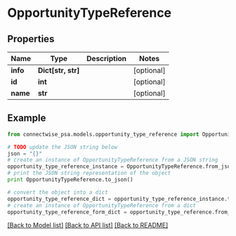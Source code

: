 # OpportunityTypeReference


## Properties
Name | Type | Description | Notes
------------ | ------------- | ------------- | -------------
**info** | **Dict[str, str]** |  | [optional] 
**id** | **int** |  | [optional] 
**name** | **str** |  | [optional] 

## Example

```python
from connectwise_psa.models.opportunity_type_reference import OpportunityTypeReference

# TODO update the JSON string below
json = "{}"
# create an instance of OpportunityTypeReference from a JSON string
opportunity_type_reference_instance = OpportunityTypeReference.from_json(json)
# print the JSON string representation of the object
print OpportunityTypeReference.to_json()

# convert the object into a dict
opportunity_type_reference_dict = opportunity_type_reference_instance.to_dict()
# create an instance of OpportunityTypeReference from a dict
opportunity_type_reference_form_dict = opportunity_type_reference.from_dict(opportunity_type_reference_dict)
```
[[Back to Model list]](../README.md#documentation-for-models) [[Back to API list]](../README.md#documentation-for-api-endpoints) [[Back to README]](../README.md)


